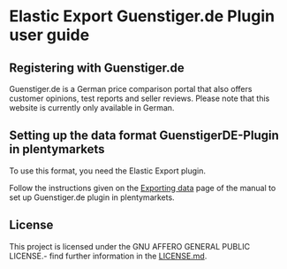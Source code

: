 
# Elastic Export Guenstiger.de Plugin user guide

<div class="container-toc"></div>

## Registering with Guenstiger.de

Guenstiger.de is a German price comparison portal that also offers customer opinions, test reports and seller reviews. Please note that this website is currently only available in German.

## Setting up the data format GuenstigerDE-Plugin in plentymarkets

To use this format, you need the Elastic Export plugin.

Follow the instructions given on the [Exporting data](https://www.plentymarkets.co.uk/manual/data-exchange/exporting-data/#4) page of the manual to set up Guenstiger.de plugin in plentymarkets.

## License

This project is licensed under the GNU AFFERO GENERAL PUBLIC LICENSE.- find further information in the [LICENSE.md](https://github.com/plentymarkets/plugin-elastic-export-guenstiger-de/blob/master/LICENSE.md).
